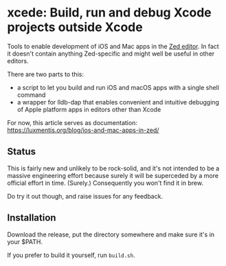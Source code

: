 # xcede: Build, run and debug Xcode projects outside Xcode

Tools to enable development of iOS and Mac apps in the [Zed editor](https://zed.dev/). In fact it doesn't
contain anything Zed-specific and might well be useful in other editors.

There are two parts to this:

- a script to let you build and run iOS and macOS apps with a single shell command
- a wrapper for lldb-dap that enables convenient and intuitive debugging of Apple platform apps in editors other than Xcode

For now, this article serves as documentation:
https://luxmentis.org/blog/ios-and-mac-apps-in-zed/

## Status

This is fairly new and unlikely to be rock-solid, and it's not intended to be a massive engineering effort
because surely it will be superceded by a more official effort in time. (Surely.) Consequently you won't find it in brew.

Do try it out though, and raise issues for any feedback.

## Installation

Download the release, put the directory somewhere and make sure it's in your $PATH.

If you prefer to build it yourself, run `build.sh`.
